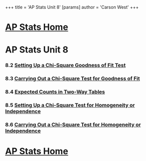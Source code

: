 +++
 title = 'AP Stats Unit 8'
[params]
	author = 'Carson West'
+++
# [AP Stats Home](./../ap-stats-home/)

# AP Stats Unit 8
### 8.2 [Setting Up a Chi-Square Goodness of Fit Test](./../setting-up-a-chi-square-goodness-of-fit-test/)
### 8.3 [Carrying Out a Chi-Square Test for Goodness of Fit](./../carrying-out-a-chi-square-test-for-goodness-of-fit/)
### 8.4 [Expected Counts in Two-Way Tables](./../expected-counts-in-two-way-tables/)
### 8.5 [Setting Up a Chi-Square Test for Homogeneity or Independence](./../setting-up-a-chi-square-test-for-homogeneity-or-independence/)
### 8.6 [Carrying Out a Chi-Square Test for Homogeneity or Independence](./../carrying-out-a-chi-square-test-for-homogeneity-or-independence/)

# [AP Stats Home](./../ap-stats-home/)